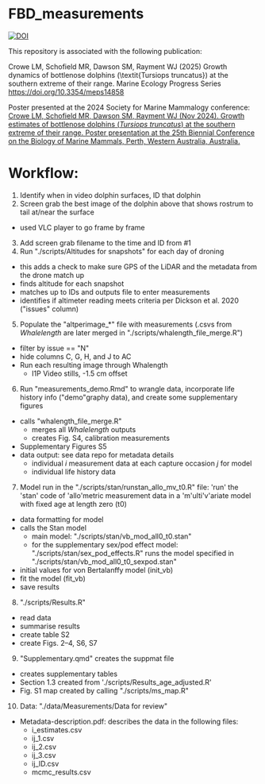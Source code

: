 # FBD_measurements
[![DOI](https://zenodo.org/badge/DOI/10.5281/zenodo.14563512.svg)](https://doi.org/10.5281/zenodo.14563512)

This repository is associated with the following publication:

Crowe LM, Schofield MR, Dawson SM, Rayment WJ (2025) Growth dynamics of bottlenose dolphins (\textit{Tursiops truncatus}) at the southern extreme of their range. Marine Ecology Progress Series https://doi.org/10.3354/meps14858

Poster presented at the 2024 Society for Marine Mammalogy conference:
[Crowe LM, Schofield MR, Dawson SM, Rayment WJ (Nov 2024). Growth estimates of bottlenose dolphins (_Tursiops truncatus_) at the southern extreme of their range. Poster presentation at the 25th Biennial Conference on the Biology of Marine Mammals, Perth, Western Australia, Australia.](https://github.com/leahcrowe-otago/FBD_measurements/blob/main/outputs/SMM%20abstract%202024/E%26E%2061_CROWE_LEAH_SMM2024.pdf)

# Workflow:

1. Identify when in video dolphin surfaces, ID that dolphin
2. Screen grab the best image of the dolphin above that shows rostrum to tail at/near the surface
  - used VLC player to go frame by frame
3. Add screen grab filename to the time and ID from #1
4. Run "./scripts/Altitudes for snapshots" for each day of droning
  - this adds a check to make sure GPS of the LiDAR and the metadata from the drone match up
  - finds altitude for each snapshot
  - matches up to IDs and outputs file to enter measurements
  - identifies if altimeter reading meets criteria per Dickson et al. 2020 ("issues" column)
5. Populate the "altperimage_*" file with measurements (.csvs from *Whalelength* are later merged in "./scripts/whalength_file_merge.R")
  - filter by issue == "N"
  - hide columns C, G, H, and J to AC
  - Run each resulting image through Whalength
    - I1P Video stills, -1.5 cm offset
6. Run "measurements_demo.Rmd" to wrangle data, incorporate life history info ("demo"graphy data), and create some supplementary figures
  - calls "whalength_file_merge.R"
    - merges all *Whalelength* outputs
    - creates Fig. S4, calibration measurements 
  - Supplementary Figures S5
  - data output: see data repo for metadata details
    -  individual *i* measurement data at each capture occasion *j* for model
    -  individual life history data
7. Model run in the "./scripts/stan/runstan_allo_mv_t0.R" file: 'run' the 'stan' code of 'allo'metric measurement data in a 'm'ulti'v'ariate model with fixed age at length zero (t0)
  - data formatting for model
  - calls the Stan model
    - main model: "./scripts/stan/vb_mod_all0_t0.stan"
    - for the supplementary sex/pod effect model: "./scripts/stan/sex_pod_effects.R" runs the model specified in "./scripts/stan/vb_mod_all0_t0_sexpod.stan"
  - initial values for von Bertalanffy model (init_vb)
  - fit the model (fit_vb)
  - save results
8. "./scripts/Results.R"
  - read data
  - summarise results
  - create table S2
  - create Figs. 2–4, S6, S7
9. "Supplementary.qmd" creates the suppmat file
  - creates supplementary tables
  - Section 1.3 created from './scripts/Results_age_adjusted.R'
  - Fig. S1 map created by calling "./scripts/ms_map.R"
10. Data: "./data/Measurements/Data for review"
  - Metadata-description.pdf: describes the data in the following files:
    - i_estimates.csv
    - ij_1.csv
    - ij_2.csv
    - ij_3.csv
    - ij_ID.csv
    - mcmc_results.csv
